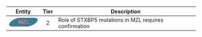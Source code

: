 |Entity|Tier|Description              |
|:----:|:----:|------------------------------|
|![MZL](images/icons/MZL_tier2.png) | 2 | Role of STXBP5 mutations in MZL requires confirmation|

